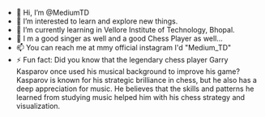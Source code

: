 - 👋 Hi, I’m @MediumTD
- 👀 I’m interested to learn and explore new things.
- 🌱 I’m currently learning in Vellore Institute of Technology, Bhopal.
- 💞️ I m a good singer as well and a good Chess Player as well...
- 📫 You can reach me at mmy official instagram I'd "Medium_TD"
- ⚡ Fun fact: Did you know that the legendary chess player Garry Kasparov once used his musical background to improve his game? Kasparov is known for his strategic brilliance in chess, but he also has a deep appreciation for music. He believes that the skills and patterns he learned from studying music helped him with his chess strategy and visualization.
<!---
MediumTD/MediumTD is a ✨ special ✨ repository because its `README.md` (this file) appears on your GitHub profile.
You can click the Preview link to take a look at your changes.
--->
